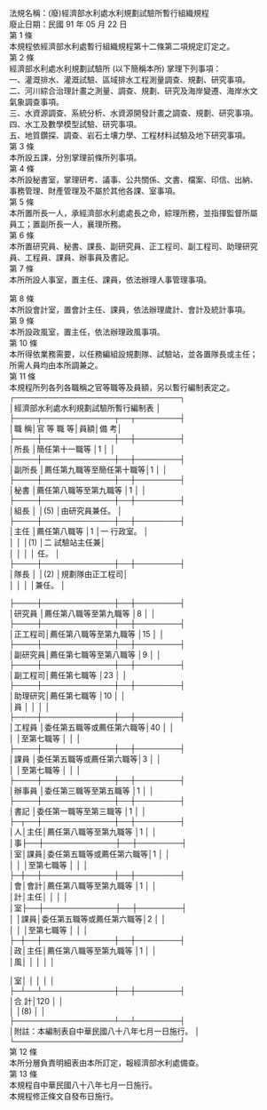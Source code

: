 法規名稱：(廢)經濟部水利處水利規劃試驗所暫行組織規程  
廢止日期：民國 91 年 05 月 22 日  
第 1 條  
本規程依經濟部水利處暫行組織規程第十二條第二項規定訂定之。  
第 2 條  
經濟部水利處水利規劃試驗所 (以下簡稱本所) 掌理下列事項：  
一、灌溉排水、灌溉試驗、區域排水工程測量調查、規劃、研究事項。  
二、河川綜合治理計畫之測量、調查、規劃、研究及海岸變遷、海岸水文  
氣象調查事項。  
三、水資源調查、系統分析、水資源開發計畫之調查、規劃、研究事項。  
四、水工及數學模型試驗、研究事項。  
五、地質鑽探、調查、岩石土壤力學、工程材料試驗及地下研究事項。  
第 3 條  
本所設五課，分別掌理前條所列事項。  
第 4 條  
本所設秘書室，掌理研考、議事、公共關係、文書、檔案、印信、出納、  
事務管理、財產管理及不屬於其他各課、室事項。  
第 5 條  
本所置所長一人，承經濟部水利處處長之命，綜理所務，並指揮監督所屬  
員工；置副所長一人，襄理所務。  
第 6 條  
本所置研究員、秘書、課長、副研究員、正工程司、副工程司、助理研究  
員、工程員、課員、辦事員及書記。  
第 7 條  
本所所設人事室，置主任、課員，依法辦理人事管理事項。  


第 8 條  
本所設會計室，置會計主任、課員，依法辦理歲計、會計及統計事項。  
第 9 條  
本所設政風室，置主任，依法辦理政風事項。  
第 10 條  
本所得依業務需要，以任務編組設規劃隊、試驗站，並各置隊長或主任；  
所需人員均由本所調兼之。  
第 11 條  
本規程所列各列各職稱之官等職等及員額，另以暫行編制表定之。  
┌──────────────────────────────┐  
│經濟部水利處水利規劃試驗所暫行編制表 │  
├────┬─────────────┬──┬────────┤  
│職 稱│官 等 職 等│員額│備 考│  
├────┼─────────────┼──┼────────┤  
│所長 │簡任第十一職等 │1 │ │  
├────┼─────────────┼──┼────────┤  
│副所長 │薦任第九職等至簡任第十職等│1 │ │  
├────┼─────────────┼──┼────────┤  
│秘書 │薦任第八職等至第九職等 │1 │ │  
├────┼─────────────┼──┼────────┤  
│組長 │ │(5) │由研究員兼任。 │  
├────┼─────────────┼──┼────────┤  
│主任 │薦任第八職等 │1 │一 行政室。 │  
│ │ │(1) │二 試驗站主任兼│  
│ │ │ │ 任。 │  
├────┼─────────────┼──┼────────┤  
│隊長 │ │(2) │規劃隊由正工程司│  
│ │ │ │兼任。 │  


├────┼─────────────┼──┼────────┤  
│研究員 │薦任第八職等至第九職等 │8 │ │  
├────┼─────────────┼──┼────────┤  
│正工程司│薦任第八職等至第九職等 │15 │ │  
├────┼─────────────┼──┼────────┤  
│副研究員│薦任第七職等至第八職等 │9 │ │  
├────┼─────────────┼──┼────────┤  
│副工程司│薦任第七職等 │23 │ │  
├────┼─────────────┼──┼────────┤  
│助理研究│薦任第七職等 │10 │ │  
│員 │ │ │ │  
├────┼─────────────┼──┼────────┤  
│工程員 │委任第五職等或薦任第六職等│40 │ │  
│ │至第七職等 │ │ │  
├────┼─────────────┼──┼────────┤  
│課員 │委任第五職等或薦任第六職等│3 │ │  
│ │至第七職等 │ │ │  
├────┼─────────────┼──┼────────┤  
│辦事員 │委任第三職等至第五職等 │1 │ │  
├────┼─────────────┼──┼────────┤  
│書記 │委任第一職等至第三職等 │1 │ │  
├─┬──┼─────────────┼──┼────────┤  
│人│主任│薦任第八職等至第九職等 │1 │ │  
│事├──┼─────────────┼──┼────────┤  
│室│課員│委任第五職等或薦任第六職等│1 │ │  
│ │ │至第七職等 │ │ │  
├─┼──┼─────────────┼──┼────────┤  
│會│會計│薦任第八職等至第九職等 │1 │ │  
│計│主任│ │ │ │  
│室├──┼─────────────┼──┼────────┤  
│ │課員│委任第五職等或薦任第六職等│2 │ │  
│ │ │至第七職等 │ │ │  
├─┼──┼─────────────┼──┼────────┤  
│政│主任│薦任第八職等至第九職等 │1 │ │  
│風│ │ │ │ │  


│室│ │ │ │ │  
├─┴──┴─────────────┼──┼────────┤  
│合 計│120 │ │  
│ │(8) │ │  
├──────────────────┴──┴────────┤  
│附註：本編制表自中華民國八十八年七月一日施行。 │  
└──────────────────────────────┘  
第 12 條  
本所分層負責明細表由本所訂定，報經濟部水利處備查。  
第 13 條  
本規程自中華民國八十八年七月一日施行。  
本規程修正條文自發布日施行。  


